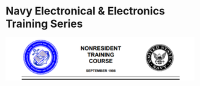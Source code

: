 # Navy Electronical & Electronics Training Series

![NEETS](https://github.com/thinkitdata/neets/blob/master/neets.png)
